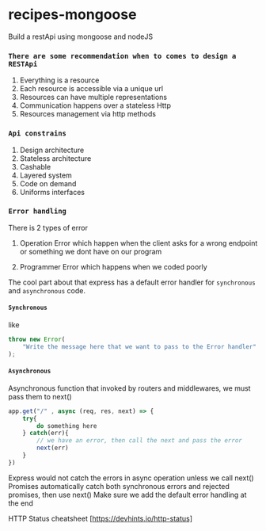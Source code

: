 # recipes-mongoose

Build a restApi using mongoose and nodeJS

### `There are some recommendation when to comes to design a RESTApi`

1. Everything is a resource
2. Each resource is accessible via a unique url
3. Resources can have multiple representations
4. Communication happens over a stateless Http
5. Resources management via http methods

### `Api constrains`

1. Design architecture
2. Stateless architecture
3. Cashable
4. Layered system
5. Code on demand
6. Uniforms interfaces

### `Error handling`

There is 2 types of error

1. Operation Error
   which happen when the client asks for a wrong endpoint or something we dont have on our program

2. Programmer Error
   which happens when we coded poorly

The cool part about that express has a default error handler for `synchronous` and `asynchronous` code.

#### `Synchronous`

like

```js
throw new Error(
	"Write the message here that we want to pass to the Error handler"
);
```

#### `Asynchronous`

Asynchronous function that invoked by routers and middlewares, we must pass them to next()

```js
app.get("/" , async (req, res, next) => {
    try{
        do something here
    } catch(err){
        // we have an error, then call the next and pass the error
        next(err)
    }
})
```

Express would not catch the errors in async operation unless we call next()
Promises automatically catch both synchronous errors and rejected promises, then use next()
Make sure we add the default error handling at the end

HTTP Status cheatsheet [https://devhints.io/http-status]
